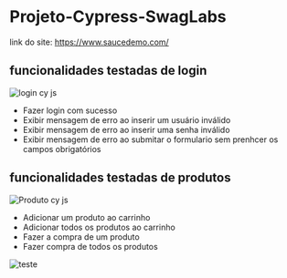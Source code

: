 <h1>Projeto-Cypress-SwagLabs</h1>

link do site: https://www.saucedemo.com/

## funcionalidades testadas de login
![login cy js](https://user-images.githubusercontent.com/86307663/236641440-4cf66527-526c-44c1-a4d7-aec4c63cb851.gif)

- Fazer login com sucesso
- Exibir mensagem de erro ao inserir um usuário inválido
- Exibir mensagem de erro ao inserir uma senha inválido
- Exibir mensagem de erro ao submitar o formulario sem prenhcer os campos obrigatórios

## funcionalidades testadas de produtos
![Produto cy js](https://user-images.githubusercontent.com/86307663/236641439-f09d3ad8-405d-4f1b-bb1e-1d9c4a6d8463.gif)

- Adicionar um produto ao carrinho
- Adicionar todos os produtos ao carrinho 
- Fazer a compra de um produto
- Fazer compra de todos os produtos

![teste](https://github.com/GabrielBento299/Projeto-Cypress-cypress-SwagLabs/assets/86307663/05d96dc3-9d1d-4283-9947-d49a6ba73957)
